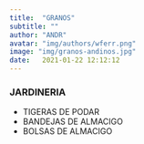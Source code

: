 ```yaml
---
title:  "GRANOS"
subtitle: ""
author: "ANDR"
avatar: "img/authors/wferr.png"
image: "img/granos-andinos.jpg"
date:   2021-01-22 12:12:12
---
```


### JARDINERIA
- TIGERAS DE PODAR
- BANDEJAS DE ALMACIGO
- BOLSAS DE ALMACIGO